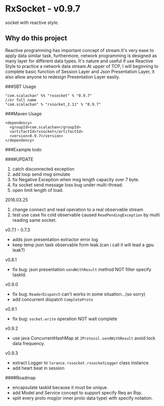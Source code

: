 # RxSocket - v0.9.7
socket with reactive style.

## Why do this project
Reactive programming has important concept of stream.It's very ease to apply data similar task, furthermore, network 
programming is designed as many layer for different data types. It's nature and useful if use Reactive Style to practice
a network data stream.At upper of TCP, I will beginning to complete basic function of Session Layer and Json Presentation 
Layer, it also allow anyone to redesign Presentation Layer easily.

###SBT Usage
```
"com.scalachan" %% "rxsocket" % "0.9.7"
//or full name
"com.scalachan" % "rxsocket_2.11" % "0.9.7"
```

###Maven Usage
```
<dependency>
  <groupId>com.scalachan</groupId>
  <artifactId>rxsocket</artifactId>
  <version>0.9.7</version>
</dependency>
```
###Example
todo

####UPDATE  
1. catch disconnected exception
2. add loop send msg simulate
3. fix Negative Exception when msg length capacity over 7 byte.
4. fix socket send message loss bug under multi-thread.
5. open limit length of load.  

2016.03.25  
1. change connect and read operation to a real observable stream  
2. test use case fix cold observable caused `ReadPendingException` by multi reading same socket.

v0.7.1 - 0.7.3
* adds json presentation extractor error log
* keep temp json task observable form leak.(can i call it will lead a gpu leak?)

v0.8.1
* fix bug: json presentation `sendWithResult` method NOT filter specify taskId.

v0.9.0
* fix bug: `ReaderDispatch` can't works in some situation...(so sorry)
* add concurrent dispatch `CompleteProto`

v0.9.1
* fix bug: `socket.write` operation NOT wait complete

v0.9.2
* use java ConcurrentHashMap at `JProtocol.sendWithResult` avoid lock data frequency.

v0.9.3
* extract Logger to `lorance.rxsocket.rxsocketLogger` class instance
* add heart beat in session

####Roadmap
* encapsulate taskId because it must be unique.
* add Model and Service concept to support specify Req an Rsp.
* split every proto msg(or inner proto data type) with specify notation.
